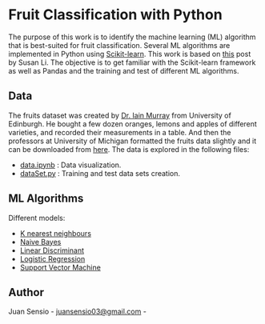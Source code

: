 # Fruit Classification with Python

The purpose of this work is to identify the machine learning (ML) algorithm 
that is best-suited for fruit classification. Several ML 
algorithms are implemented in Python using [Scikit-learn](http://scikit-learn.org/stable/).
This work is based on [this](https://towardsdatascience.com/solving-a-simple-classification-problem-with-python-fruits-lovers-edition-d20ab6b071d2)
post by Susan Li. The objective is to get familiar with the Scikit-learn framework
as well as Pandas and the training and test of different ML algorithms.

## Data

The fruits dataset was created by [Dr. Iain Murray](http://homepages.inf.ed.ac.uk/imurray2/) from 
University of Edinburgh. He bought a few dozen oranges, 
lemons and apples of different varieties, and recorded 
their measurements in a table. And then the professors at 
University of Michigan formatted the fruits data slightly 
and it can be downloaded from [here](https://github.com/susanli2016/Machine-Learning-with-Python/blob/master/fruit_data_with_colors.txt).
The data is explored in the following files:

* [data.ipynb](https://github.com/JuanSensio/AIprojects/blob/master/ML/fruits/data.ipynb) : Data visualization.
* [dataSet.py](https://github.com/JuanSensio/AIprojects/blob/master/ML/fruits/dataSet.py) : Training and test data sets creation.

## ML Algorithms

Different models:

* [K nearest neighbours](https://github.com/JuanSensio/AIprojects/blob/master/ML/fruits/KNN.ipynb)
* [Naive Bayes](https://github.com/JuanSensio/AIprojects/blob/master/ML/fruits/NaiveBayes.ipynb)
* [Linear Discriminant](https://github.com/JuanSensio/AIprojects/blob/master/ML/fruits/LinearDiscriminant.ipynb)
* [Logistic Regression](https://github.com/JuanSensio/AIprojects/blob/master/ML/fruits/LogisticRegression.ipynb)
* [Support Vector Machine](https://github.com/JuanSensio/AIprojects/blob/master/ML/fruits/SVM.ipynb)

## Author

Juan Sensio - juansensio03@gmail.com -



